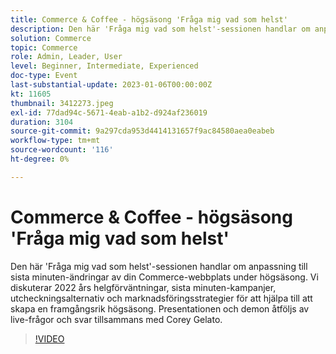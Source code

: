 ```yaml
---
title: Commerce & Coffee - högsäsong 'Fråga mig vad som helst'
description: Den här 'Fråga mig vad som helst'-sessionen handlar om anpassning till sista minuten-ändringar av din Commerce-webbplats under högsäsong. Vi diskuterar 2022 års helgförväntningar, sista minuten-kampanjer, utcheckningsalternativ och marknadsföringsstrategier för att hjälpa till att skapa en framgångsrik högsäsong. Presentationen och demon åtföljs av live-frågor och svar tillsammans med Corey Gelato.
solution: Commerce
topic: Commerce
role: Admin, Leader, User
level: Beginner, Intermediate, Experienced
doc-type: Event
last-substantial-update: 2023-01-06T00:00:00Z
kt: 11605
thumbnail: 3412273.jpeg
exl-id: 77dad94c-5671-4eab-a1b2-d924af236019
duration: 3104
source-git-commit: 9a297cda953d4414131657f9ac84580aea0eabeb
workflow-type: tm+mt
source-wordcount: '116'
ht-degree: 0%

---
```


# Commerce &amp; Coffee - högsäsong &#39;Fråga mig vad som helst&#39;

Den här &#39;Fråga mig vad som helst&#39;-sessionen handlar om anpassning till sista minuten-ändringar av din Commerce-webbplats under högsäsong. Vi diskuterar 2022 års helgförväntningar, sista minuten-kampanjer, utcheckningsalternativ och marknadsföringsstrategier för att hjälpa till att skapa en framgångsrik högsäsong. Presentationen och demon åtföljs av live-frågor och svar tillsammans med Corey Gelato.

>[!VIDEO](https://video.tv.adobe.com/v/3412273/?quality=12&learn=on)
